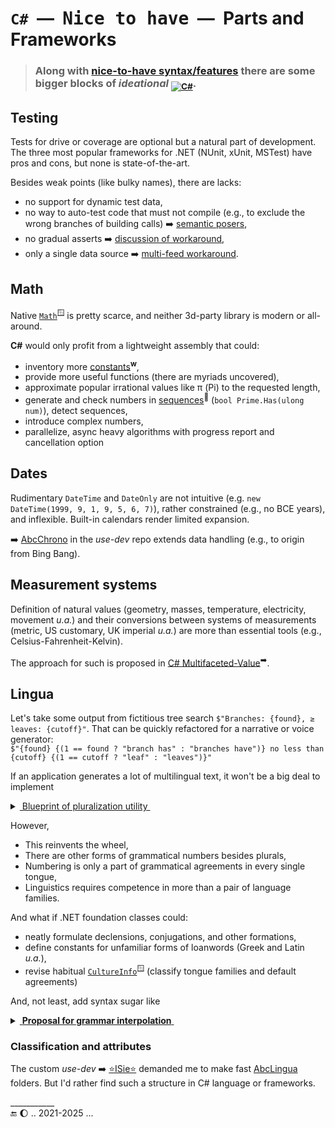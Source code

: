 # `C#` &nbsp;&mdash;&nbsp; <samp>Nice to have</samp> &nbsp;&mdash;&nbsp; Parts and Frameworks

> ### Along with [nice-to-have syntax/features](../cs-lacks.md) there are some bigger blocks of _ideational_ <sub>[![C#](https://custom-icon-badges.demolab.com/badge/C%23-%23239120.svg?logo=cshrp&logoColor=white)](#)</sub>.

## Testing

Tests for drive or coverage are optional but a natural part of development. The three most popular frameworks for .NET (NUnit, xUnit, MSTest) have pros and cons, but none is state-of-the-art.

Besides weak points (like bulky names), there are lacks:

- no support for dynamic test data,
- no way to auto-test code that must not compile (e.g., to exclude the wrong branches of building calls) ➡️ [semantic posers](https://github.com/Kyriosity/use-dev/blob/main/README+/tests/README+/prog_tests-posers.md),
- no gradual asserts ➡️ [discussion of workaround](https://github.com/Kyriosity/use-dev/tree/main/README+/tests/README+/unit_test-gradual_assert.md),
- only a single data source ➡️ [multi-feed workaround](https://github.com/Kyriosity/use-dev/tree/main/README+/tests/README+/prog_tests-cut_feeds.md).

## Math

Native [`Math`](https://docs.microsoft.com/en-us/dotnet/api/system.math)<sup>🪟</sup> is pretty scarce, and neither 3d-party library is modern or all-around.

<b>C#</b> would only profit from a lightweight assembly that could: 

+ inventory more [constants](https://en.wikipedia.org/wiki/Mathematical_constant)<sup><b>w</b></sup>,
+ provide more useful functions (there are myriads uncovered),
+ approximate popular irrational values like π (Pi) to the requested length,
+ generate and check numbers in [sequences](http://oeis.org/wiki/Welcome)<sup>🔗</sup> (`bool Prime.Has(ulong num)`), detect sequences,
+ introduce complex numbers,
+ parallelize, async heavy algorithms with progress report and cancellation option

## Dates

Rudimentary `DateTime` and `DateOnly` are not intuitive (e.g. `new DateTime(1999, 9, 1, 9, 5, 6, 7)`), rather constrained (e.g., no BCE years), and inflexible. 
Built-in calendars render limited expansion.

➡️ [AbcChrono](https://github.com/Kyriosity/use-dev/tree/main/README+/parts/AbcChrono) in the _use-dev_ repo extends data handling (e.g., to origin from Bing Bang).

## Measurement systems

Definition of natural values (geometry, masses, temperature, electricity, movement _u.a._) and their conversions between systems of measurements (metric, US customary, UK imperial _u.a._) are more than essential tools (e.g., Celsius-Fahrenheit-Kelvin).

The approach for such is proposed in [C# Multifaceted-Value](https://github.com/Kyriosity/use-dev/tree/6ab68c7af589d37715c171e61dc51d0b5a208c73/README+/projects/U-Val)<sup>➡️</sup>.

## Lingua

Let's take some output from fictitious tree search `$"Branches: {found}, ≥ leaves: {cutoff}"`. That can be quickly refactored for a narrative or voice generator:\
`$"{found} {(1 == found ? "branch has" : "branches have")} no less than {cutoff} {(1 == cutoff ? "leaf" : "leaves")}"`

If an application generates a lot of multilingual text, it won't be a big deal to implement

<details>
<summary><ins>&nbsp;Blueprint of pluralization utility&nbsp;</ins></summary>

```csharp
namespace Lingua.Grammar;

interface INumbered
{
    string Count(long num);
    string Count(double num);
}

interface IPluralForms {
    INumbered Plural((string singular, string plural) forms, string culture = "");
    INumbered Dual((string singular, string dual, string plural) forms, string culture = "");
    INumbered Trial((string singular, string dual, string trial, string plural) forms, string culture = "");
    INumbered Paucal((string singular, string paucal, string plural) forms, string culture = "");
    INumbered Custom(string[] forms, Func<long, int> indexWhole, Func<double, int>? indexFractional = null);
}
```

</details>

However,
- This reinvents the wheel,
- There are other forms of grammatical numbers besides plurals,
- Numbering is only a part of grammatical agreements in every single tongue,
- Linguistics requires competence in more than a pair of language families.

And what if .NET foundation classes could:
- neatly formulate declensions, conjugations, and other formations,
- define constants for unfamiliar forms of loanwords (Greek and Latin _u.a._),
- revise habitual [`CultureInfo`](https://docs.microsoft.com/en-us/dotnet/api/system.globalization.cultureinfo)<sup>🪟</sup> (classify tongue families and default agreements)

And, not least, add syntax sugar like

<details>
<summary><ins>&nbsp;<b>Proposal for grammar interpolation</b>&nbsp;</ins></summary>
&nbsp;

&nbsp;&nbsp;`${number [: [format] : [forms] : []] }`, where

&nbsp;&nbsp;&nbsp;&nbsp;*number* is whole or fractional subject\
&nbsp;&nbsp;&nbsp;&nbsp;*format* specifies usual format or to put in words\
&nbsp;&nbsp;&nbsp;&nbsp;*forms* - grammar forms as in imaginary `INumbered` in the snippet above

\___________</details>

### Classification and attributes

The custom _use-dev_  ➡️ [⭐ISie⭐](https://github.com/Kyriosity/use-dev/blob/main/README+/parts/_ext/ISie/README.md) demanded me to make fast [AbcLingua](https://github.com/Kyriosity/use-dev/blob/main/src/TuttiFrutti/AbcLingua) folders. But I'd rather find such a structure in C# language or frameworks.

\___________\
🔚 🌔 .. 2021-2025 ...
